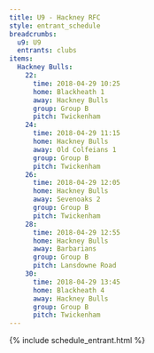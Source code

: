 ```yaml
---
title: U9 - Hackney RFC
style: entrant_schedule
breadcrumbs:
  u9: U9
  entrants: clubs
items:
  Hackney Bulls:
    22:
      time: 2018-04-29 10:25
      home: Blackheath 1
      away: Hackney Bulls
      group: Group B
      pitch: Twickenham
    24:
      time: 2018-04-29 11:15
      home: Hackney Bulls
      away: Old Colfeians 1
      group: Group B
      pitch: Twickenham
    26:
      time: 2018-04-29 12:05
      home: Hackney Bulls
      away: Sevenoaks 2
      group: Group B
      pitch: Twickenham
    28:
      time: 2018-04-29 12:55
      home: Hackney Bulls
      away: Barbarians
      group: Group B
      pitch: Lansdowne Road
    30:
      time: 2018-04-29 13:45
      home: Blackheath 4
      away: Hackney Bulls
      group: Group B
      pitch: Twickenham
---
```


{% include schedule_entrant.html %}
